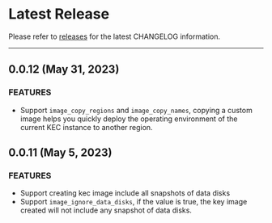 # Latest Release

Please refer to [releases](https://github.com/kingsoftcloud/packer-plugin-ksyun/releases) for the latest CHANGELOG information.

---
## 0.0.12 (May 31, 2023)

### FEATURES

* Support `image_copy_regions` and `image_copy_names`, copying a custom image helps you quickly deploy the operating environment of the current KEC instance to another region.


## 0.0.11 (May 5, 2023)

### FEATURES
* Support creating kec image include all snapshots of data disks
* Support `image_ignore_data_disks`, if the value is true, the key image created will not include any snapshot of data disks.
